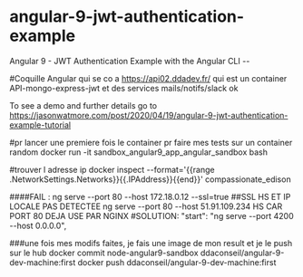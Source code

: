 # angular-9-jwt-authentication-example

Angular 9 - JWT Authentication Example with the Angular CLI -- 

#Coquille Angular qui se co a https://api02.ddadev.fr/ qui est un container API-mongo-express-jwt et des services mails/notifs/slack ok

To see a demo and further details go to https://jasonwatmore.com/post/2020/04/19/angular-9-jwt-authentication-example-tutorial


#pr lancer une premiere fois le container pr faire mes tests sur un container random
docker run -it sandbox_angular9_app_angular_sandbox bash

#trouver l adresse ip
docker inspect --format='{{range .NetworkSettings.Networks}}{{.IPAddress}}{{end}}' compassionate_edison

####FAIL : 
ng serve --port 80 --host 172.18.0.12 --ssl=true ##SSL HS ET IP LOCALE PAS DETECTEE
ng serve --port 80 --host 51.91.109.234 HS CAR PORT 80 DEJA USE PAR NGINX
#SOLUTION:
"start": "ng serve --port 4200 --host 0.0.0.0",


###une fois mes modifs faites, je fais une image de mon result et je le push sur le hub
docker commit node-angular9-sandbox ddaconseil/angular-9-dev-machine:first
docker push ddaconseil/angular-9-dev-machine:first
